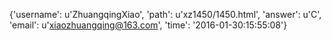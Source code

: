 {'username': u'ZhuangqingXiao', 'path': u'xz1450/1450.html', 'answer': u'C', 'email': u'xiaozhuangqing@163.com', 'time': '2016-01-30:15:55:08'}